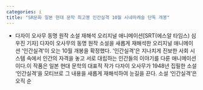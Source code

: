 ```yaml
---
categories: i
title: "SR문화 일본 현대 문학 최고봉 인간실격 10월 시네마캐슬 단독 개봉"
---
```

- 다자이 오사무 동명 원작 소설 재해석 오리지널 애니메이션[SRT(에스알 타임스) 심우진 기자] 다자이 오사무의 동명 원작 소설을 새롭게 재해석한 오리지널 애니메이션 &#39;인간실격&#39;이 오는 10월 개봉을 확정했다. &#39;인간실격&#39;은 지나치게 진보한 사회 시스템 속에서 인간의 자격을 놓고 서로 대립하는 인간들의 이야기를 다룬 애니메이션이다.이 작품은 일본 현대 문학의 대표적 작가 다자이 오사무가 1948년 집필한 소설 ‘인간실격’을 모티브로 그 내용을 새롭게 재해석하여 눈길을 끈다. 소설 ‘인간실격’은 오직 순
